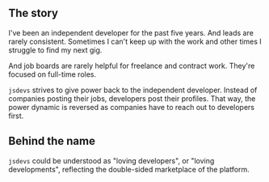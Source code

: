## The story

I've been an independent developer for the past five years. And leads are rarely consistent. Sometimes I can't keep up with the work and other times I struggle to find my next gig.

And job boards are rarely helpful for freelance and contract work. They're focused on full-time roles.

`jsdevs` strives to give power back to the independent developer. Instead of companies posting their jobs, developers post their profiles. That way, the power dynamic is reversed as companies have to reach out to developers first.

## Behind the name

`jsdevs` could be understood as "loving developers", or "loving developments", reflecting the double-sided marketplace of the platform.
